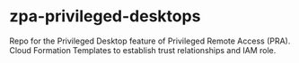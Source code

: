 # zpa-privileged-desktops
Repo for the Privileged Desktop feature of Privileged Remote Access (PRA). Cloud Formation Templates to establish trust relationships and IAM role.
